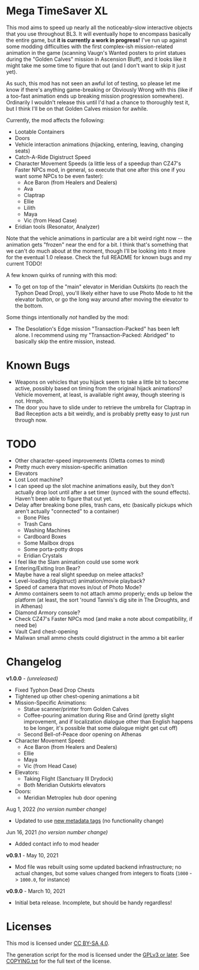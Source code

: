 Mega TimeSaver XL
=================

This mod aims to speed up nearly all the noticeably-slow interactive
objects that you use throughout BL3.  It will eventually hope to encompass
basically the entire game, but **it is currently a work in progress!**
I've run up against some modding difficulties with the first complex-ish
mission-related animation in the game (scanning Vaugn's Wanted posters to
print statues during the "Golden Calves" mission in Ascension Bluff), and
it looks like it might take me some time to figure that out (and I don't
want to skip it just yet).

As such, this mod has not seen an awful lot of testing, so please let me
know if there's anything game-breaking or Obviously Wrong with this (like
if a too-fast animation ends up breaking mission progression somewhere).
Ordinarily I wouldn't release this until I'd had a chance to thoroughly
test it, but I think I'll be on that Golden Calves mission for awhile.

Currently, the mod affects the following:

* Lootable Containers
* Doors
* Vehicle interaction animations (hijacking, entering, leaving, changing seats)
* Catch-A-Ride Digistruct Speed
* Character Movement Speeds (a little less of a speedup than CZ47's Faster NPCs
  mod, in general, so execute that one after this one if you want some NPCs to
  be even faster):
  * Ace Baron (from Healers and Dealers)
  * Ava
  * Claptrap
  * Ellie
  * Lilith
  * Maya
  * Vic (from Head Case)
* Eridian tools (Resonator, Analyzer)

Note that the vehicle animations in particular are a bit weird right now --
the animation gets "frozen" near the end for a bit.  I think that's something
that we can't do much about at the moment, though I'll be looking into it
more for the eventual 1.0 release.  Check the full README for known bugs and
my current TODO!

A few known quirks of running with this mod:
* To get on top of the "main" elevator in Meridian Outskirts (to reach the
  Typhon Dead Drop), you'll likely either have to use Photo Mode to hit
  the elevator button, or go the long way around after moving the elevator
  to the bottom.

Some things intentionally *not* handled by the mod:
* The Desolation's Edge mission "Transaction-Packed" has been left alone.
  I recommend using my "Transaction-Packed: Abridged" to basically skip
  the entire mission, instead.

Known Bugs
==========

* Weapons on vehicles that you hijack seem to take a little bit to
  become active, possibly based on timing from the original hijack
  animations?  Vehicle movement, at least, is available right away,
  though steering is not.  Hrmph.
* The door you have to slide under to retrieve the umbrella for
  Claptrap in Bad Reception acts a bit weirdly, and is probably
  pretty easy to just run through now.

TODO
====

* Other character-speed improvements (Oletta comes to mind)
* Pretty much every mission-specific animation
* Elevators
* Lost Loot machine?
* I can speed up the slot machine animations easily, but they don't actually
  drop loot until after a set timer (synced with the sound effects).  Haven't
  been able to figure that out yet.
* Delay after breaking bone piles, trash cans, etc (basically pickups which
  aren't actually "connected" to a container)
  * Bone Piles
  * Trash Cans
  * Washing Machines
  * Cardboard Boxes
  * Some Mailbox drops
  * Some porta-potty drops
  * Eridian Crystals
* I feel like the Slam animation could use some work
* Entering/Exiting Iron Bear?
* Maybe have a real slight speedup on melee attacks?
* Level-loading (digistruct) animation/movie playback?
* Speed of camera that moves in/out of Photo Mode?
* Ammo containers seem to not attach ammo properly; ends up below the platform
  (at least, the sort 'round Tannis's dig site in The Droughts, and in Athenas)
* Diamond Armory console?
* Check CZ47's Faster NPCs mod (and make a note about compatibility, if need be)
* Vault Card chest-opening
* Maliwan small ammo chests could digistruct in the ammo a bit earlier

Changelog
=========

**v1.0.0** - *(unreleased)*
 * Fixed Typhon Dead Drop Chests
 * Tightened up other chest-opening animations a bit
 * Mission-Specific Animations:
   * Statue scanner/printer from Golden Calves
   * Coffee-pouring animation during Rise and Grind (pretty slight improvement,
     and if localization dialogue other than English happens to be longer, it's
     possible that some dialogue might get cut off)
   * Second Bell-of-Peace door opening on Athenas
 * Character Movement Speed:
   * Ace Baron (from Healers and Dealers)
   * Ellie
   * Maya
   * Vic (from Head Case)
 * Elevators:
   * Taking Flight (Sanctuary III Drydock)
   * Both Meridian Outskirts elevators
 * Doors:
   * Meridian Metroplex hub door opening

Aug 1, 2022 *(no version number change)*
 * Updated to use [new metadata tags](https://github.com/apple1417/blcmm-parsing/tree/master/blimp)
   (no functionality change)

Jun 16, 2021 *(no version number change)*
 * Added contact info to mod header

**v0.9.1** - May 10, 2021
 * Mod file was rebuilt using some updated backend infrastructure; no
   actual changes, but some values changed from integers to floats
   (`1000` -> `1000.0`, for instance)

**v0.9.0** - March 10, 2021
 * Initial beta release.  Incomplete, but should be handy regardless!
 
Licenses
========

This mod is licensed under [CC BY-SA 4.0](https://creativecommons.org/licenses/by-sa/4.0/).

The generation script for the mod is licensed under the
[GPLv3 or later](https://www.gnu.org/licenses/quick-guide-gplv3.html).
See [COPYING.txt](../../COPYING.txt) for the full text of the license.


